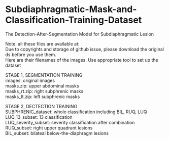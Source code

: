 # Subdiaphragmatic-Mask-and-Classification-Training-Dataset
The Detection-After-Segmentation Model for Subdiaphragmatic Lesion 

Note: all these files are available at:   
Due to copyrights and storage of github issue, please download the original ds before you use them.  
Here are their filenames of the images. Use appropriate tool to set up the dataset  



STAGE 1, SEGMENTATION TRAINING  
  images: original images  
  masks.zip: upper abdominal masks  
  masks_rt.zip: right subphrenic masks  
  masks_lt.zip: left subphrenic masks  

STAGE 2, DECTECTION TRAINING  
  SUBPHRENIC_dataset: whole classification including BIL, RUQ, LUQ  
  LUQ_13_subset: 13 classification  
  LUQ_severity_subset: severity classification after combination  
  RUQ_subset: right upper quadrant lesions  
  BIL_subset: bilateal below-the-diaphragm lesions  
